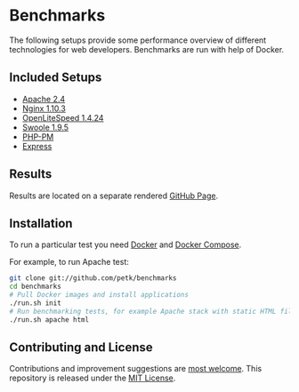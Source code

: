 # Benchmarks

The following setups provide some performance overview of different technologies
for web developers. Benchmarks are run with help of Docker.

## Included Setups

* [Apache 2.4](https://httpd.apache.org/)
* [Nginx 1.10.3](http://nginx.org/)
* [OpenLiteSpeed 1.4.24](http://open.litespeedtech.com/)
* [Swoole 1.9.5](http://swoole.com/)
* [PHP-PM](https://github.com/php-pm/php-pm)
* [Express](http://expressjs.com/)

## Results

Results are located on a separate rendered [GitHub Page](https://petk.github.io/benchmarks/).

## Installation

To run a particular test you need [Docker](https://docs.docker.com/engine/)
and [Docker Compose](https://docs.docker.com/compose/).

For example, to run Apache test:

```bash
git clone git://github.com/petk/benchmarks
cd benchmarks
# Pull Docker images and install applications
./run.sh init
# Run benchmarking tests, for example Apache stack with static HTML file
./run.sh apache html
```

## Contributing and License

Contributions and improvement suggestions are [most welcome](CONTRIBUTING.md).
This repository is released under the [MIT License](LICENSE).
